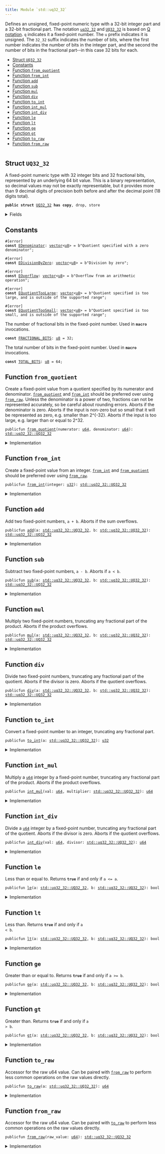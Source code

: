 ```yaml
---
title: Module `std::uq32_32`
---
```


Defines an unsigned, fixed-point numeric type with a 32-bit integer part and a 32-bit fractional
part. The notation <code><a href="std/uq32_32.md#std_uq32_32">uq32_32</a></code> and <code><a href="std/uq32_32.md#std_uq32_32_UQ32_32">UQ32_32</a></code> is based on
[Q notation](https://en.wikipedia.org/wiki/Q_(number_format)). <code>q</code> indicates it a fixed-point
number. The <code>u</code> prefix indicates it is unsigned. The <code>32_32</code> suffix indicates the number of
bits, where the first number indicates the number of bits in the integer part, and the second
the number of bits in the fractional part--in this case 32 bits for each.


-  [Struct `UQ32_32`](#std_uq32_32_UQ32_32)
-  [Constants](#@Constants_0)
-  [Function `from_quotient`](#std_uq32_32_from_quotient)
-  [Function `from_int`](#std_uq32_32_from_int)
-  [Function `add`](#std_uq32_32_add)
-  [Function `sub`](#std_uq32_32_sub)
-  [Function `mul`](#std_uq32_32_mul)
-  [Function `div`](#std_uq32_32_div)
-  [Function `to_int`](#std_uq32_32_to_int)
-  [Function `int_mul`](#std_uq32_32_int_mul)
-  [Function `int_div`](#std_uq32_32_int_div)
-  [Function `le`](#std_uq32_32_le)
-  [Function `lt`](#std_uq32_32_lt)
-  [Function `ge`](#std_uq32_32_ge)
-  [Function `gt`](#std_uq32_32_gt)
-  [Function `to_raw`](#std_uq32_32_to_raw)
-  [Function `from_raw`](#std_uq32_32_from_raw)


<pre><code></code></pre>



<a name="std_uq32_32_UQ32_32"></a>

## Struct `UQ32_32`

A fixed-point numeric type with 32 integer bits and 32 fractional bits, represented by an
underlying 64 bit value. This is a binary representation, so decimal values may not be exactly
representable, but it provides more than 9 decimal digits of precision both before and after the
decimal point (18 digits total).


<pre><code><b>public</b> <b>struct</b> <a href="std/uq32_32.md#std_uq32_32_UQ32_32">UQ32_32</a> <b>has</b> <b>copy</b>, drop, store
</code></pre>



<details>
<summary>Fields</summary>


<dl>
<dt>
<code>0: <a href="std/u64.md#std_u64">u64</a></code>
</dt>
<dd>
</dd>
</dl>


</details>

<a name="@Constants_0"></a>

## Constants


<a name="std_uq32_32_EDenominator"></a>



<pre><code>#[error]
<b>const</b> <a href="std/uq32_32.md#std_uq32_32_EDenominator">EDenominator</a>: <a href="std/vector.md#std_vector">vector</a>&lt;<a href="std/u8.md#std_u8">u8</a>&gt; = b"Quotient specified with a zero denominator";
</code></pre>



<a name="std_uq32_32_EDivisionByZero"></a>



<pre><code>#[error]
<b>const</b> <a href="std/uq32_32.md#std_uq32_32_EDivisionByZero">EDivisionByZero</a>: <a href="std/vector.md#std_vector">vector</a>&lt;<a href="std/u8.md#std_u8">u8</a>&gt; = b"Division by zero";
</code></pre>



<a name="std_uq32_32_EOverflow"></a>



<pre><code>#[error]
<b>const</b> <a href="std/uq32_32.md#std_uq32_32_EOverflow">EOverflow</a>: <a href="std/vector.md#std_vector">vector</a>&lt;<a href="std/u8.md#std_u8">u8</a>&gt; = b"Overflow from an arithmetic operation";
</code></pre>



<a name="std_uq32_32_EQuotientTooLarge"></a>



<pre><code>#[error]
<b>const</b> <a href="std/uq32_32.md#std_uq32_32_EQuotientTooLarge">EQuotientTooLarge</a>: <a href="std/vector.md#std_vector">vector</a>&lt;<a href="std/u8.md#std_u8">u8</a>&gt; = b"Quotient specified is too large, and is outside of the supported range";
</code></pre>



<a name="std_uq32_32_EQuotientTooSmall"></a>



<pre><code>#[error]
<b>const</b> <a href="std/uq32_32.md#std_uq32_32_EQuotientTooSmall">EQuotientTooSmall</a>: <a href="std/vector.md#std_vector">vector</a>&lt;<a href="std/u8.md#std_u8">u8</a>&gt; = b"Quotient specified is too small, and is outside of the supported range";
</code></pre>



<a name="std_uq32_32_FRACTIONAL_BITS"></a>

The number of fractional bits in the fixed-point number. Used in <code><b>macro</b></code> invocations.


<pre><code><b>const</b> <a href="std/uq32_32.md#std_uq32_32_FRACTIONAL_BITS">FRACTIONAL_BITS</a>: <a href="std/u8.md#std_u8">u8</a> = 32;
</code></pre>



<a name="std_uq32_32_TOTAL_BITS"></a>

The total number of bits in the fixed-point number. Used in <code><b>macro</b></code> invocations.


<pre><code><b>const</b> <a href="std/uq32_32.md#std_uq32_32_TOTAL_BITS">TOTAL_BITS</a>: <a href="std/u8.md#std_u8">u8</a> = 64;
</code></pre>



<a name="std_uq32_32_from_quotient"></a>

## Function `from_quotient`

Create a fixed-point value from a quotient specified by its numerator and denominator.
<code><a href="std/uq32_32.md#std_uq32_32_from_quotient">from_quotient</a></code> and <code><a href="std/uq32_32.md#std_uq32_32_from_int">from_int</a></code> should be preferred over using <code><a href="std/uq32_32.md#std_uq32_32_from_raw">from_raw</a></code>.
Unless the denominator is a power of two, fractions can not be represented accurately,
so be careful about rounding errors.
Aborts if the denominator is zero.
Aborts if the input is non-zero but so small that it will be represented as zero, e.g. smaller
than 2^{-32}.
Aborts if the input is too large, e.g. larger than or equal to 2^32.


<pre><code>publicfun <a href="std/uq32_32.md#std_uq32_32_from_quotient">from_quotient</a>(numerator: <a href="std/u64.md#std_u64">u64</a>, denominator: <a href="std/u64.md#std_u64">u64</a>): <a href="std/uq32_32.md#std_uq32_32_UQ32_32">std::uq32_32::UQ32_32</a>
</code></pre>



<details>
<summary>Implementation</summary>


<pre><code><b>public</b> <b>fun</b> <a href="std/uq32_32.md#std_uq32_32_from_quotient">from_quotient</a>(numerator: <a href="std/u64.md#std_u64">u64</a>, denominator: <a href="std/u64.md#std_u64">u64</a>): <a href="std/uq32_32.md#std_uq32_32_UQ32_32">UQ32_32</a> {
    <a href="std/uq32_32.md#std_uq32_32_UQ32_32">UQ32_32</a>(<a href="std/macros.md#std_macros_uq_from_quotient">std::macros::uq_from_quotient</a>!&lt;<a href="std/u64.md#std_u64">u64</a>, <a href="std/u128.md#std_u128">u128</a>&gt;(
        numerator,
        denominator,
        <a href="std/u64.md#std_u64_max_value">std::u64::max_value</a>!(),
        <a href="std/uq32_32.md#std_uq32_32_TOTAL_BITS">TOTAL_BITS</a>,
        <a href="std/uq32_32.md#std_uq32_32_FRACTIONAL_BITS">FRACTIONAL_BITS</a>,
        <b>abort</b> <a href="std/uq32_32.md#std_uq32_32_EDenominator">EDenominator</a>,
        <b>abort</b> <a href="std/uq32_32.md#std_uq32_32_EQuotientTooSmall">EQuotientTooSmall</a>,
        <b>abort</b> <a href="std/uq32_32.md#std_uq32_32_EQuotientTooLarge">EQuotientTooLarge</a>,
    ))
}
</code></pre>



</details>

<a name="std_uq32_32_from_int"></a>

## Function `from_int`

Create a fixed-point value from an integer.
<code><a href="std/uq32_32.md#std_uq32_32_from_int">from_int</a></code> and <code><a href="std/uq32_32.md#std_uq32_32_from_quotient">from_quotient</a></code> should be preferred over using <code><a href="std/uq32_32.md#std_uq32_32_from_raw">from_raw</a></code>.


<pre><code>publicfun <a href="std/uq32_32.md#std_uq32_32_from_int">from_int</a>(integer: <a href="std/u32.md#std_u32">u32</a>): <a href="std/uq32_32.md#std_uq32_32_UQ32_32">std::uq32_32::UQ32_32</a>
</code></pre>



<details>
<summary>Implementation</summary>


<pre><code><b>public</b> <b>fun</b> <a href="std/uq32_32.md#std_uq32_32_from_int">from_int</a>(integer: <a href="std/u32.md#std_u32">u32</a>): <a href="std/uq32_32.md#std_uq32_32_UQ32_32">UQ32_32</a> {
    <a href="std/uq32_32.md#std_uq32_32_UQ32_32">UQ32_32</a>(<a href="std/macros.md#std_macros_uq_from_int">std::macros::uq_from_int</a>!(integer, <a href="std/uq32_32.md#std_uq32_32_FRACTIONAL_BITS">FRACTIONAL_BITS</a>))
}
</code></pre>



</details>

<a name="std_uq32_32_add"></a>

## Function `add`

Add two fixed-point numbers, <code>a + b</code>.
Aborts if the sum overflows.


<pre><code>publicfun <a href="std/uq32_32.md#std_uq32_32_add">add</a>(a: <a href="std/uq32_32.md#std_uq32_32_UQ32_32">std::uq32_32::UQ32_32</a>, b: <a href="std/uq32_32.md#std_uq32_32_UQ32_32">std::uq32_32::UQ32_32</a>): <a href="std/uq32_32.md#std_uq32_32_UQ32_32">std::uq32_32::UQ32_32</a>
</code></pre>



<details>
<summary>Implementation</summary>


<pre><code><b>public</b> <b>fun</b> <a href="std/uq32_32.md#std_uq32_32_add">add</a>(a: <a href="std/uq32_32.md#std_uq32_32_UQ32_32">UQ32_32</a>, b: <a href="std/uq32_32.md#std_uq32_32_UQ32_32">UQ32_32</a>): <a href="std/uq32_32.md#std_uq32_32_UQ32_32">UQ32_32</a> {
    <a href="std/uq32_32.md#std_uq32_32_UQ32_32">UQ32_32</a>(<a href="std/macros.md#std_macros_uq_add">std::macros::uq_add</a>!&lt;<a href="std/u64.md#std_u64">u64</a>, <a href="std/u128.md#std_u128">u128</a>&gt;(
        a.0,
        b.0,
        <a href="std/u64.md#std_u64_max_value">std::u64::max_value</a>!(),
        <b>abort</b> <a href="std/uq32_32.md#std_uq32_32_EOverflow">EOverflow</a>,
    ))
}
</code></pre>



</details>

<a name="std_uq32_32_sub"></a>

## Function `sub`

Subtract two fixed-point numbers, <code>a - b</code>.
Aborts if <code>a &lt; b</code>.


<pre><code>publicfun <a href="std/uq32_32.md#std_uq32_32_sub">sub</a>(a: <a href="std/uq32_32.md#std_uq32_32_UQ32_32">std::uq32_32::UQ32_32</a>, b: <a href="std/uq32_32.md#std_uq32_32_UQ32_32">std::uq32_32::UQ32_32</a>): <a href="std/uq32_32.md#std_uq32_32_UQ32_32">std::uq32_32::UQ32_32</a>
</code></pre>



<details>
<summary>Implementation</summary>


<pre><code><b>public</b> <b>fun</b> <a href="std/uq32_32.md#std_uq32_32_sub">sub</a>(a: <a href="std/uq32_32.md#std_uq32_32_UQ32_32">UQ32_32</a>, b: <a href="std/uq32_32.md#std_uq32_32_UQ32_32">UQ32_32</a>): <a href="std/uq32_32.md#std_uq32_32_UQ32_32">UQ32_32</a> {
    <a href="std/uq32_32.md#std_uq32_32_UQ32_32">UQ32_32</a>(<a href="std/macros.md#std_macros_uq_sub">std::macros::uq_sub</a>!(a.0, b.0, <b>abort</b> <a href="std/uq32_32.md#std_uq32_32_EOverflow">EOverflow</a>))
}
</code></pre>



</details>

<a name="std_uq32_32_mul"></a>

## Function `mul`

Multiply two fixed-point numbers, truncating any fractional part of the product.
Aborts if the product overflows.


<pre><code>publicfun <a href="std/uq32_32.md#std_uq32_32_mul">mul</a>(a: <a href="std/uq32_32.md#std_uq32_32_UQ32_32">std::uq32_32::UQ32_32</a>, b: <a href="std/uq32_32.md#std_uq32_32_UQ32_32">std::uq32_32::UQ32_32</a>): <a href="std/uq32_32.md#std_uq32_32_UQ32_32">std::uq32_32::UQ32_32</a>
</code></pre>



<details>
<summary>Implementation</summary>


<pre><code><b>public</b> <b>fun</b> <a href="std/uq32_32.md#std_uq32_32_mul">mul</a>(a: <a href="std/uq32_32.md#std_uq32_32_UQ32_32">UQ32_32</a>, b: <a href="std/uq32_32.md#std_uq32_32_UQ32_32">UQ32_32</a>): <a href="std/uq32_32.md#std_uq32_32_UQ32_32">UQ32_32</a> {
    <a href="std/uq32_32.md#std_uq32_32_UQ32_32">UQ32_32</a>(<a href="std/uq32_32.md#std_uq32_32_int_mul">int_mul</a>(a.0, b))
}
</code></pre>



</details>

<a name="std_uq32_32_div"></a>

## Function `div`

Divide two fixed-point numbers, truncating any fractional part of the quotient.
Aborts if the divisor is zero.
Aborts if the quotient overflows.


<pre><code>publicfun <a href="std/uq32_32.md#std_uq32_32_div">div</a>(a: <a href="std/uq32_32.md#std_uq32_32_UQ32_32">std::uq32_32::UQ32_32</a>, b: <a href="std/uq32_32.md#std_uq32_32_UQ32_32">std::uq32_32::UQ32_32</a>): <a href="std/uq32_32.md#std_uq32_32_UQ32_32">std::uq32_32::UQ32_32</a>
</code></pre>



<details>
<summary>Implementation</summary>


<pre><code><b>public</b> <b>fun</b> <a href="std/uq32_32.md#std_uq32_32_div">div</a>(a: <a href="std/uq32_32.md#std_uq32_32_UQ32_32">UQ32_32</a>, b: <a href="std/uq32_32.md#std_uq32_32_UQ32_32">UQ32_32</a>): <a href="std/uq32_32.md#std_uq32_32_UQ32_32">UQ32_32</a> {
    <a href="std/uq32_32.md#std_uq32_32_UQ32_32">UQ32_32</a>(<a href="std/uq32_32.md#std_uq32_32_int_div">int_div</a>(a.0, b))
}
</code></pre>



</details>

<a name="std_uq32_32_to_int"></a>

## Function `to_int`

Convert a fixed-point number to an integer, truncating any fractional part.


<pre><code>publicfun <a href="std/uq32_32.md#std_uq32_32_to_int">to_int</a>(a: <a href="std/uq32_32.md#std_uq32_32_UQ32_32">std::uq32_32::UQ32_32</a>): <a href="std/u32.md#std_u32">u32</a>
</code></pre>



<details>
<summary>Implementation</summary>


<pre><code><b>public</b> <b>fun</b> <a href="std/uq32_32.md#std_uq32_32_to_int">to_int</a>(a: <a href="std/uq32_32.md#std_uq32_32_UQ32_32">UQ32_32</a>): <a href="std/u32.md#std_u32">u32</a> {
    <a href="std/macros.md#std_macros_uq_to_int">std::macros::uq_to_int</a>!(a.0, <a href="std/uq32_32.md#std_uq32_32_FRACTIONAL_BITS">FRACTIONAL_BITS</a>)
}
</code></pre>



</details>

<a name="std_uq32_32_int_mul"></a>

## Function `int_mul`

Multiply a <code><a href="std/u64.md#std_u64">u64</a></code> integer by a fixed-point number, truncating any fractional part of the product.
Aborts if the product overflows.


<pre><code>publicfun <a href="std/uq32_32.md#std_uq32_32_int_mul">int_mul</a>(val: <a href="std/u64.md#std_u64">u64</a>, multiplier: <a href="std/uq32_32.md#std_uq32_32_UQ32_32">std::uq32_32::UQ32_32</a>): <a href="std/u64.md#std_u64">u64</a>
</code></pre>



<details>
<summary>Implementation</summary>


<pre><code><b>public</b> <b>fun</b> <a href="std/uq32_32.md#std_uq32_32_int_mul">int_mul</a>(val: <a href="std/u64.md#std_u64">u64</a>, multiplier: <a href="std/uq32_32.md#std_uq32_32_UQ32_32">UQ32_32</a>): <a href="std/u64.md#std_u64">u64</a> {
    <a href="std/macros.md#std_macros_uq_int_mul">std::macros::uq_int_mul</a>!&lt;<a href="std/u64.md#std_u64">u64</a>, <a href="std/u128.md#std_u128">u128</a>&gt;(
        val,
        multiplier.0,
        <a href="std/u64.md#std_u64_max_value">std::u64::max_value</a>!(),
        <a href="std/uq32_32.md#std_uq32_32_FRACTIONAL_BITS">FRACTIONAL_BITS</a>,
        <b>abort</b> <a href="std/uq32_32.md#std_uq32_32_EOverflow">EOverflow</a>,
    )
}
</code></pre>



</details>

<a name="std_uq32_32_int_div"></a>

## Function `int_div`

Divide a <code><a href="std/u64.md#std_u64">u64</a></code> integer by a fixed-point number, truncating any fractional part of the quotient.
Aborts if the divisor is zero.
Aborts if the quotient overflows.


<pre><code>publicfun <a href="std/uq32_32.md#std_uq32_32_int_div">int_div</a>(val: <a href="std/u64.md#std_u64">u64</a>, divisor: <a href="std/uq32_32.md#std_uq32_32_UQ32_32">std::uq32_32::UQ32_32</a>): <a href="std/u64.md#std_u64">u64</a>
</code></pre>



<details>
<summary>Implementation</summary>


<pre><code><b>public</b> <b>fun</b> <a href="std/uq32_32.md#std_uq32_32_int_div">int_div</a>(val: <a href="std/u64.md#std_u64">u64</a>, divisor: <a href="std/uq32_32.md#std_uq32_32_UQ32_32">UQ32_32</a>): <a href="std/u64.md#std_u64">u64</a> {
    <a href="std/macros.md#std_macros_uq_int_div">std::macros::uq_int_div</a>!&lt;<a href="std/u64.md#std_u64">u64</a>, <a href="std/u128.md#std_u128">u128</a>&gt;(
        val,
        divisor.0,
        <a href="std/u64.md#std_u64_max_value">std::u64::max_value</a>!(),
        <a href="std/uq32_32.md#std_uq32_32_FRACTIONAL_BITS">FRACTIONAL_BITS</a>,
        <b>abort</b> <a href="std/uq32_32.md#std_uq32_32_EDivisionByZero">EDivisionByZero</a>,
        <b>abort</b> <a href="std/uq32_32.md#std_uq32_32_EOverflow">EOverflow</a>,
    )
}
</code></pre>



</details>

<a name="std_uq32_32_le"></a>

## Function `le`

Less than or equal to. Returns <code><b>true</b></code> if and only if <code>a &lt;= a</code>.


<pre><code>publicfun <a href="std/uq32_32.md#std_uq32_32_le">le</a>(a: <a href="std/uq32_32.md#std_uq32_32_UQ32_32">std::uq32_32::UQ32_32</a>, b: <a href="std/uq32_32.md#std_uq32_32_UQ32_32">std::uq32_32::UQ32_32</a>): bool
</code></pre>



<details>
<summary>Implementation</summary>


<pre><code><b>public</b> <b>fun</b> <a href="std/uq32_32.md#std_uq32_32_le">le</a>(a: <a href="std/uq32_32.md#std_uq32_32_UQ32_32">UQ32_32</a>, b: <a href="std/uq32_32.md#std_uq32_32_UQ32_32">UQ32_32</a>): bool {
    a.0 &lt;= b.0
}
</code></pre>



</details>

<a name="std_uq32_32_lt"></a>

## Function `lt`

Less than. Returns <code><b>true</b></code> if and only if <code>a &lt; b</code>.


<pre><code>publicfun <a href="std/uq32_32.md#std_uq32_32_lt">lt</a>(a: <a href="std/uq32_32.md#std_uq32_32_UQ32_32">std::uq32_32::UQ32_32</a>, b: <a href="std/uq32_32.md#std_uq32_32_UQ32_32">std::uq32_32::UQ32_32</a>): bool
</code></pre>



<details>
<summary>Implementation</summary>


<pre><code><b>public</b> <b>fun</b> <a href="std/uq32_32.md#std_uq32_32_lt">lt</a>(a: <a href="std/uq32_32.md#std_uq32_32_UQ32_32">UQ32_32</a>, b: <a href="std/uq32_32.md#std_uq32_32_UQ32_32">UQ32_32</a>): bool {
    a.0 &lt; b.0
}
</code></pre>



</details>

<a name="std_uq32_32_ge"></a>

## Function `ge`

Greater than or equal to. Returns <code><b>true</b></code> if and only if <code>a &gt;= b</code>.


<pre><code>publicfun <a href="std/uq32_32.md#std_uq32_32_ge">ge</a>(a: <a href="std/uq32_32.md#std_uq32_32_UQ32_32">std::uq32_32::UQ32_32</a>, b: <a href="std/uq32_32.md#std_uq32_32_UQ32_32">std::uq32_32::UQ32_32</a>): bool
</code></pre>



<details>
<summary>Implementation</summary>


<pre><code><b>public</b> <b>fun</b> <a href="std/uq32_32.md#std_uq32_32_ge">ge</a>(a: <a href="std/uq32_32.md#std_uq32_32_UQ32_32">UQ32_32</a>, b: <a href="std/uq32_32.md#std_uq32_32_UQ32_32">UQ32_32</a>): bool {
    a.0 &gt;= b.0
}
</code></pre>



</details>

<a name="std_uq32_32_gt"></a>

## Function `gt`

Greater than. Returns <code><b>true</b></code> if and only if <code>a &gt; b</code>.


<pre><code>publicfun <a href="std/uq32_32.md#std_uq32_32_gt">gt</a>(a: <a href="std/uq32_32.md#std_uq32_32_UQ32_32">std::uq32_32::UQ32_32</a>, b: <a href="std/uq32_32.md#std_uq32_32_UQ32_32">std::uq32_32::UQ32_32</a>): bool
</code></pre>



<details>
<summary>Implementation</summary>


<pre><code><b>public</b> <b>fun</b> <a href="std/uq32_32.md#std_uq32_32_gt">gt</a>(a: <a href="std/uq32_32.md#std_uq32_32_UQ32_32">UQ32_32</a>, b: <a href="std/uq32_32.md#std_uq32_32_UQ32_32">UQ32_32</a>): bool {
    a.0 &gt; b.0
}
</code></pre>



</details>

<a name="std_uq32_32_to_raw"></a>

## Function `to_raw`

Accessor for the raw u64 value. Can be paired with <code><a href="std/uq32_32.md#std_uq32_32_from_raw">from_raw</a></code> to perform less common operations
on the raw values directly.


<pre><code>publicfun <a href="std/uq32_32.md#std_uq32_32_to_raw">to_raw</a>(a: <a href="std/uq32_32.md#std_uq32_32_UQ32_32">std::uq32_32::UQ32_32</a>): <a href="std/u64.md#std_u64">u64</a>
</code></pre>



<details>
<summary>Implementation</summary>


<pre><code><b>public</b> <b>fun</b> <a href="std/uq32_32.md#std_uq32_32_to_raw">to_raw</a>(a: <a href="std/uq32_32.md#std_uq32_32_UQ32_32">UQ32_32</a>): <a href="std/u64.md#std_u64">u64</a> {
    a.0
}
</code></pre>



</details>

<a name="std_uq32_32_from_raw"></a>

## Function `from_raw`

Accessor for the raw u64 value. Can be paired with <code><a href="std/uq32_32.md#std_uq32_32_to_raw">to_raw</a></code> to perform less common operations
on the raw values directly.


<pre><code>publicfun <a href="std/uq32_32.md#std_uq32_32_from_raw">from_raw</a>(raw_value: <a href="std/u64.md#std_u64">u64</a>): <a href="std/uq32_32.md#std_uq32_32_UQ32_32">std::uq32_32::UQ32_32</a>
</code></pre>



<details>
<summary>Implementation</summary>


<pre><code><b>public</b> <b>fun</b> <a href="std/uq32_32.md#std_uq32_32_from_raw">from_raw</a>(raw_value: <a href="std/u64.md#std_u64">u64</a>): <a href="std/uq32_32.md#std_uq32_32_UQ32_32">UQ32_32</a> {
    <a href="std/uq32_32.md#std_uq32_32_UQ32_32">UQ32_32</a>(raw_value)
}
</code></pre>



</details>
